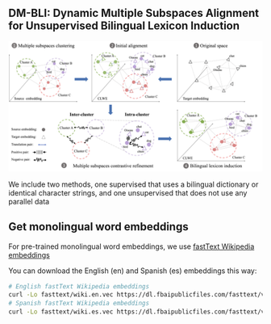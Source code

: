 ## DM-BLI: Dynamic Multiple Subspaces Alignment for Unsupervised Bilingual Lexicon Induction
![Model](./outline.png)

We include two methods, one supervised that uses a bilingual dictionary or identical character strings, and one unsupervised that does not use any parallel data

## Get monolingual word embeddings
For pre-trained monolingual word embeddings, we use [fastText Wikipedia embeddings](https://fasttext.cc/docs/en/pretrained-vectors.html)

You can download the English (en) and Spanish (es) embeddings this way:
```bash
# English fastText Wikipedia embeddings
curl -Lo fasttext/wiki.en.vec https://dl.fbaipublicfiles.com/fasttext/vectors-wiki/wiki.en.vec
# Spanish fastText Wikipedia embeddings
curl -Lo fasttext/wiki.es.vec https://dl.fbaipublicfiles.com/fasttext/vectors-wiki/wiki.es.vec
